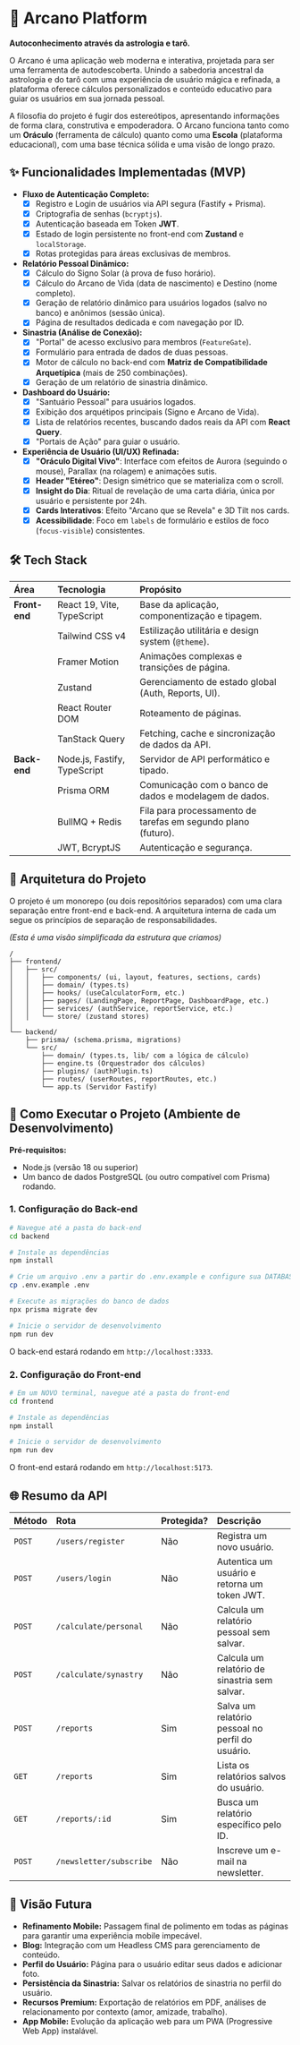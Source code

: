 # 🔮 Arcano Platform

**Autoconhecimento através da astrologia e tarô.**

O Arcano é uma aplicação web moderna e interativa, projetada para ser uma ferramenta de autodescoberta. Unindo a sabedoria ancestral da astrologia e do tarô com uma experiência de usuário mágica e refinada, a plataforma oferece cálculos personalizados e conteúdo educativo para guiar os usuários em sua jornada pessoal.

A filosofia do projeto é fugir dos estereótipos, apresentando informações de forma clara, construtiva e empoderadora. O Arcano funciona tanto como um **Oráculo** (ferramenta de cálculo) quanto como uma **Escola** (plataforma educacional), com uma base técnica sólida e uma visão de longo prazo.

## ✨ Funcionalidades Implementadas (MVP)

-   **Fluxo de Autenticação Completo:**
    -   [x] Registro e Login de usuários via API segura (Fastify + Prisma).
    -   [x] Criptografia de senhas (`bcryptjs`).
    -   [x] Autenticação baseada em Token **JWT**.
    -   [x] Estado de login persistente no front-end com **Zustand** e `localStorage`.
    -   [x] Rotas protegidas para áreas exclusivas de membros.

-   **Relatório Pessoal Dinâmico:**
    -   [x] Cálculo do Signo Solar (à prova de fuso horário).
    -   [x] Cálculo do Arcano de Vida (data de nascimento) e Destino (nome completo).
    -   [x] Geração de relatório dinâmico para usuários logados (salvo no banco) e anônimos (sessão única).
    -   [x] Página de resultados dedicada e com navegação por ID.

-   **Sinastria (Análise de Conexão):**
    -   [x] "Portal" de acesso exclusivo para membros (`FeatureGate`).
    -   [x] Formulário para entrada de dados de duas pessoas.
    -   [x] Motor de cálculo no back-end com **Matriz de Compatibilidade Arquetípica** (mais de 250 combinações).
    -   [x] Geração de um relatório de sinastria dinâmico.

-   **Dashboard do Usuário:**
    -   [x] "Santuário Pessoal" para usuários logados.
    -   [x] Exibição dos arquétipos principais (Signo e Arcano de Vida).
    -   [x] Lista de relatórios recentes, buscando dados reais da API com **React Query**.
    -   [x] "Portais de Ação" para guiar o usuário.

-   **Experiência de Usuário (UI/UX) Refinada:**
    -   [x] **"Oráculo Digital Vivo"**: Interface com efeitos de Aurora (seguindo o mouse), Parallax (na rolagem) e animações sutis.
    -   [x] **Header "Etéreo"**: Design simétrico que se materializa com o scroll.
    -   [x] **Insight do Dia**: Ritual de revelação de uma carta diária, única por usuário e persistente por 24h.
    -   [x] **Cards Interativos**: Efeito "Arcano que se Revela" e 3D Tilt nos cards.
    -   [x] **Acessibilidade**: Foco em `labels` de formulário e estilos de foco (`focus-visible`) consistentes.

## 🛠️ Tech Stack

| Área | Tecnologia | Propósito |
| :--- | :--- | :--- |
| **Front-end** | React 19, Vite, TypeScript | Base da aplicação, componentização e tipagem. |
| | Tailwind CSS v4 | Estilização utilitária e design system (`@theme`). |
| | Framer Motion | Animações complexas e transições de página. |
| | Zustand | Gerenciamento de estado global (Auth, Reports, UI). |
| | React Router DOM | Roteamento de páginas. |
| | TanStack Query | Fetching, cache e sincronização de dados da API. |
| **Back-end** | Node.js, Fastify, TypeScript | Servidor de API performático e tipado. |
| | Prisma ORM | Comunicação com o banco de dados e modelagem de dados. |
| | BullMQ + Redis | Fila para processamento de tarefas em segundo plano (futuro). |
| | JWT, BcryptJS | Autenticação e segurança. |

## 📂 Arquitetura do Projeto

O projeto é um monorepo (ou dois repositórios separados) com uma clara separação entre front-end e back-end. A arquitetura interna de cada um segue os princípios de separação de responsabilidades.

*(Esta é uma visão simplificada da estrutura que criamos)*
```
/
├── frontend/
│   ├── src/
│   │   ├── components/ (ui, layout, features, sections, cards)
│   │   ├── domain/ (types.ts)
│   │   ├── hooks/ (useCalculatorForm, etc.)
│   │   ├── pages/ (LandingPage, ReportPage, DashboardPage, etc.)
│   │   ├── services/ (authService, reportService, etc.)
│   │   └── store/ (zustand stores)
│
└── backend/
    ├── prisma/ (schema.prisma, migrations)
    └── src/
        ├── domain/ (types.ts, lib/ com a lógica de cálculo)
        ├── engine.ts (Orquestrador dos cálculos)
        ├── plugins/ (authPlugin.ts)
        ├── routes/ (userRoutes, reportRoutes, etc.)
        └── app.ts (Servidor Fastify)
```

## 🚀 Como Executar o Projeto (Ambiente de Desenvolvimento)

**Pré-requisitos:**
* Node.js (versão 18 ou superior)
* Um banco de dados PostgreSQL (ou outro compatível com Prisma) rodando.

### 1. Configuração do Back-end
```bash
# Navegue até a pasta do back-end
cd backend

# Instale as dependências
npm install

# Crie um arquivo .env a partir do .env.example e configure sua DATABASE_URL e JWT_SECRET
cp .env.example .env

# Execute as migrações do banco de dados
npx prisma migrate dev

# Inicie o servidor de desenvolvimento
npm run dev
```
O back-end estará rodando em `http://localhost:3333`.

### 2. Configuração do Front-end
```bash
# Em um NOVO terminal, navegue até a pasta do front-end
cd frontend

# Instale as dependências
npm install

# Inicie o servidor de desenvolvimento
npm run dev
```
O front-end estará rodando em `http://localhost:5173`.

## 🌐 Resumo da API

| Método | Rota | Protegida? | Descrição |
| :--- | :--- | :--- | :--- |
| `POST` | `/users/register` | Não | Registra um novo usuário. |
| `POST` | `/users/login` | Não | Autentica um usuário e retorna um token JWT. |
| `POST` | `/calculate/personal`| Não | Calcula um relatório pessoal sem salvar. |
| `POST` | `/calculate/synastry`| Não | Calcula um relatório de sinastria sem salvar. |
| `POST` | `/reports` | Sim | Salva um relatório pessoal no perfil do usuário. |
| `GET` | `/reports` | Sim | Lista os relatórios salvos do usuário. |
| `GET` | `/reports/:id` | Sim | Busca um relatório específico pelo ID. |
| `POST` | `/newsletter/subscribe` | Não | Inscreve um e-mail na newsletter. |

## 🔭 Visão Futura

-   **Refinamento Mobile:** Passagem final de polimento em todas as páginas para garantir uma experiência mobile impecável.
-   **Blog:** Integração com um Headless CMS para gerenciamento de conteúdo.
-   **Perfil do Usuário:** Página para o usuário editar seus dados e adicionar foto.
-   **Persistência da Sinastria:** Salvar os relatórios de sinastria no perfil do usuário.
-   **Recursos Premium:** Exportação de relatórios em PDF, análises de relacionamento por contexto (amor, amizade, trabalho).
-   **App Mobile:** Evolução da aplicação web para um PWA (Progressive Web App) instalável.